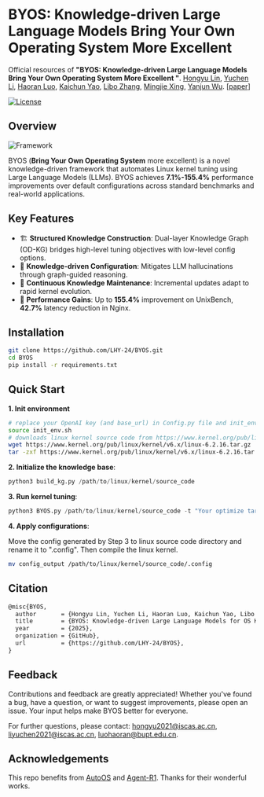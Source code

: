 # BYOS: Knowledge-driven Large Language Models Bring Your Own Operating System More Excellent  

Official resources of **"BYOS: Knowledge-driven Large Language Models Bring Your Own Operating System More Excellent  "**. [Hongyu Lin](https://arxiv.org/search/cs?searchtype=author&query=Lin,+H), [Yuchen Li](https://arxiv.org/search/cs?searchtype=author&query=Li,+Y), [Haoran Luo](https://arxiv.org/search/cs?searchtype=author&query=Luo,+H), [Kaichun Yao](https://arxiv.org/search/cs?searchtype=author&query=Yao,+K), [Libo Zhang](https://arxiv.org/search/cs?searchtype=author&query=Zhang,+L), [Mingjie Xing](https://arxiv.org/search/cs?searchtype=author&query=Xing,+M), [Yanjun Wu](https://arxiv.org/search/cs?searchtype=author&query=Wu,+Y). [[paper](https://arxiv.org/abs/2503.09663)]

[![License](https://img.shields.io/badge/License-Apache%202.0-blue.svg)](https://opensource.org/licenses/Apache-2.0)

## Overview

![Framework](/Users/apple/Downloads/Framework.png)

BYOS (**Bring Your Own Operating System** more excellent) is a novel knowledge-driven framework that automates Linux kernel tuning using Large Language Models (LLMs). BYOS achieves **7.1%-155.4%** performance improvements over default configurations across standard benchmarks and real-world applications.

## Key Features

- 🏗️ **Structured Knowledge Construction**: Dual-layer Knowledge Graph (OD-KG) bridges high-level tuning objectives with low-level config options.
- 🧠 **Knowledge-driven Configuration**: Mitigates LLM hallucinations through graph-guided reasoning.
- 🔄 **Continuous Knowledge Maintenance**: Incremental updates adapt to rapid kernel evolution.
- 🚀 **Performance Gains**: Up to **155.4%** improvement on UnixBench, **42.7%** latency reduction in Nginx.

## Installation

```bash
git clone https://github.com/LHY-24/BYOS.git
cd BYOS
pip install -r requirements.txt
```

## Quick Start

**1. Init environment**

```bash
# replace your OpenAI key (and base_url) in Config.py file and init_env.sh
source init_env.sh
# downloads linux kernel source code from https://www.kernel.org/pub/linux/kernel/. Use v6.2.16 as an example.
wget https://www.kernel.org/pub/linux/kernel/v6.x/linux-6.2.16.tar.gz
tar -zxf https://www.kernel.org/pub/linux/kernel/v6.x/linux-6.2.16.tar.gz
```

**2. Initialize the knowledge base**:

```python
python3 build_kg.py /path/to/linux/kernel/source_code
```

**3. Run kernel tuning**:

```python
python3 BYOS.py /path/to/linux/kernel/source_code -t "Your optimize target" -o "config output filename"
```

**4. Apply configurations**:

Move the config generated by Step 3 to linux source code directory and rename it to ".config". Then compile the linux kernel.
```bash
mv config_output /path/to/linux/kernel/source_code/.config
```

## Citation

```tex
@misc{BYOS,
  author       = {Hongyu Lin, Yuchen Li, Haoran Luo, Kaichun Yao, Libo Zhang, Mingjie Xing, Yanjun Wu},
  title        = {BYOS: Knowledge-driven Large Language Models for OS Kernel Tuning},
  year         = {2025},
  organization = {GitHub},
  url          = {https://github.com/LHY-24/BYOS},
}
```

## Feedback

Contributions and feedback are greatly appreciated! Whether you've found a bug, have a question, or want to suggest improvements, please open an issue. Your input helps make BYOS better for everyone.

For further questions, please contact: hongyu2021@iscas.ac.cn, liyuchen2021@iscas.ac.cn, [luohaoran@bupt.edu.cn](mailto:luohaoran@bupt.edu.cn).

## Acknowledgements

This repo benefits from [AutoOS](https://github.com/xuewuyinhe/AutoOS) and [Agent-R1](https://github.com/0russwest0/Agent-R1). Thanks for their wonderful works.
